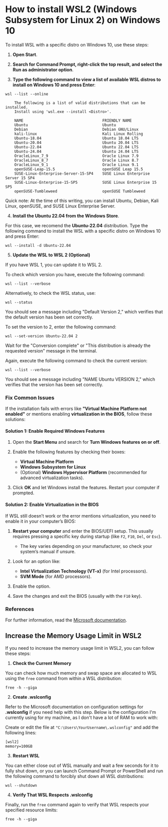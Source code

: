 # How to install WSL2 (Windows Subsystem for Linux 2) on Windows 10

To install WSL with a specific distro on Windows 10, use these steps:

1. **Open Start**.

2. **Search for Command Prompt, right-click the top result, and select the Run as administrator option**.

3. **Type the following command to view a list of available WSL distros to install on Windows 10 and press Enter**:
```
wsl --list --online

	The following is a list of valid distributions that can be installed.
	Install using 'wsl.exe --install <Distro>'.

	NAME                                   FRIENDLY NAME
	Ubuntu                                 Ubuntu
	Debian                                 Debian GNU/Linux
	kali-linux                             Kali Linux Rolling
	Ubuntu-18.04                           Ubuntu 18.04 LTS
	Ubuntu-20.04                           Ubuntu 20.04 LTS
	Ubuntu-22.04                           Ubuntu 22.04 LTS
	Ubuntu-24.04                           Ubuntu 24.04 LTS
	OracleLinux_7_9                        Oracle Linux 7.9
	OracleLinux_8_7                        Oracle Linux 8.7
	OracleLinux_9_1                        Oracle Linux 9.1
	openSUSE-Leap-15.5                     openSUSE Leap 15.5
	SUSE-Linux-Enterprise-Server-15-SP4    SUSE Linux Enterprise Server 15 SP4
	SUSE-Linux-Enterprise-15-SP5           SUSE Linux Enterprise 15 SP5
	openSUSE-Tumbleweed                    openSUSE Tumbleweed
```
Quick note: At the time of this writing, you can install Ubuntu, Debian, Kali Linux, openSUSE, and SUSE Linux Enterprise Server.

4. **Install the Ubuntu 22.04 from the Windows Store**.

For this case, we recomend the **Ubuntu-22.04** distribution. Type the following command to install the WSL with a specific distro on Windows 10 and press Enter:
```
wsl --install -d Ubuntu-22.04
```

5. **Update the WSL to WSL 2 (Optional)**

If you have WSL 1, you can update it to WSL 2.

To check which version you have, execute the following command:
```
wsl --list --verbose
```

Alternatively, to check the WSL status, use:
```
wsl --status
```
You should see a message including "Default Version 2," which verifies that the default version has been set correctly.

To set the version to 2, enter the following command:
```
wsl --set-version Ubuntu-22.04 2
```
Wait for the "Conversion complete" or "This distribution is already the requested version" message in the terminal.

Again, execute the following command to check the current version:
```
wsl --list --verbose
```
You should see a message including "NAME Ubuntu VERSION 2," which verifies that the version has been set correctly.


### Fix Common Issues
If the installation fails with errors like **"Virtual Machine Platform not enabled"** or mentions enabling **virtualization in the BIOS**, follow these solutions:

#### **Solution 1: Enable Required Windows Features**

1. Open the **Start Menu** and search for **Turn Windows features on or off**.

2. Enable the following features by checking their boxes:
   - **Virtual Machine Platform**
   - **Windows Subsystem for Linux**
   - (Optional) **Windows Hypervisor Platform** (recommended for advanced virtualization tasks).

3. Click **OK** and let Windows install the features. Restart your computer if prompted.

#### **Solution 2: Enable Virtualization in the BIOS**

If WSL still doesn’t work or the error mentions virtualization, you need to enable it in your computer’s BIOS:

1. **Restart your computer** and enter the BIOS/UEFI setup. This usually requires pressing a specific key during startup (like `F2`, `F10`, `Del`, or `Esc`).
   - The key varies depending on your manufacturer, so check your system’s manual if unsure.

2. Look for an option like:
   - **Intel Virtualization Technology (VT-x)** (for Intel processors).
   - **SVM Mode** (for AMD processors).

3. Enable the option.

4. Save the changes and exit the BIOS (usually with the `F10` key).



### References

For further information, read the [Microsoft documentation](https://learn.microsoft.com/en-us/windows/wsl/install).

<!--
https://pureinfotech.com/install-windows-subsystem-linux-2-windows-10/#install_wsl_command_2004_windows10
https://ubuntu.com/tutorials/install-ubuntu-on-wsl2-on-windows-11-with-gui-support#1-overview
https://linuxconfig.org/ubuntu-22-04-on-wsl-windows-subsystem-for-linux
https://superuser.com/questions/1746633/update-the-windows-subsystem-for-linux-wsl-to-wsl-2
-->




## Increase the Memory Usage Limit in WSL2

If you need to increase the memory usage limit in WSL2, you can follow these steps:

1. **Check the Current Memory**

You can check how much memory and swap space are allocated to WSL using the `free` command from within a WSL distribution:

```
free -h --giga
```

2. **Create .wslconfig**

Refer to the Microsoft documentation on configuration settings for **.wslconfig** if you need help with this step. Below is the configuration I'm currently using for my machine, as I don't have a lot of RAM to work with:

Create or edit the file at `"C:\Users\YourUsername\.wslconfig"` and add the following lines:

```
[wsl2]
memory=100GB
```

3. **Restart WSL**

You can either close out of WSL manually and wait a few seconds for it to fully shut down, or you can launch Command Prompt or PowerShell and run the following command to forcibly shut down all WSL distributions:

```
wsl --shutdown
```

4. **Verify That WSL Respects .wslconfig**

Finally, run the `free` command again to verify that WSL respects your specified resource limits:

```
free -h --giga
```

<!-- 

### References

https://www.aleksandrhovhannisyan.com/blog/limiting-memory-usage-in-wsl-2/

-->